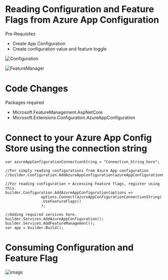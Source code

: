 # Reading Configuration and Feature Flags from Azure App Configuration

Pre-Requisites
 - Create App Configuration
 - Create configuration value and feature toggle
   
![Configuration](https://github.com/niravmsoni/azure-app-service-using-feature-flags/assets/6556021/b8239894-dfbd-46bf-ad0c-b7f8555f564a)

![FeatureManager](https://github.com/niravmsoni/azure-app-service-using-feature-flags/assets/6556021/d7d082ed-bbed-4a5a-a414-cff037b4697e)

# Code Changes

Packages required
- Microsoft.FeatureManagement.AspNetCore
- Microsoft.Extensions.Configuration.AzureAppConfiguration

# Connect to your Azure App Config Store using the connection string

    var azureAppConfigurationConnectionString = "Connection_String_here";

    //For simply reading configurations from Azure App configuration
    //builder.Configuration.AddAzureAppConfiguration(azureAppConfigurationConnectionString);

    //For reading configuration + Accessing Feature flags, register using this.
    builder.Configuration.AddAzureAppConfiguration(options =>
                    options.Connect(azureAppConfigurationConnectionString)
                    .UseFeatureFlags()
                    );

    //Adding required services here.
    builder.Services.AddAzureAppConfiguration();
    builder.Services.AddFeatureManagement();
    var app = builder.Build();

# Consuming Configuration and Feature Flag
  ![image](https://github.com/niravmsoni/azure-app-service-using-feature-flags/assets/6556021/9977e638-c68c-491b-94d6-a219e37c69ca)
